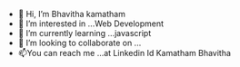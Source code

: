 - 👋 Hi, I’m Bhavitha kamatham
- 👀 I’m interested in ...Web Development
- 🌱 I’m currently learning ...javascript
- 💞️ I’m looking to collaborate on ...
- 📫You can reach me ...at Linkedin Id Kamatham Bhavitha

<!---
Bhavi2005/Bhavi2005 is a ✨ special ✨ repository because its `README.md` (this file) appears on your GitHub profile.
You can click the Preview link to take a look at your changes.
--->
